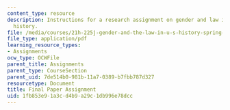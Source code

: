 ```yaml
---
content_type: resource
description: Instructions for a research assignment on gender and law in United States
  history.
file: /media/courses/21h-225j-gender-and-the-law-in-u-s-history-spring-2004/1fb853e91a3cd4b9a29c1db996e78dcc_MIT21H_225JS04_final_paper4.pdf
file_type: application/pdf
learning_resource_types:
- Assignments
ocw_type: OCWFile
parent_title: Assignments
parent_type: CourseSection
parent_uid: 7de514b0-981b-11a7-0389-b7fbb787d327
resourcetype: Document
title: Final Paper Assignment
uid: 1fb853e9-1a3c-d4b9-a29c-1db996e78dcc
---
```

